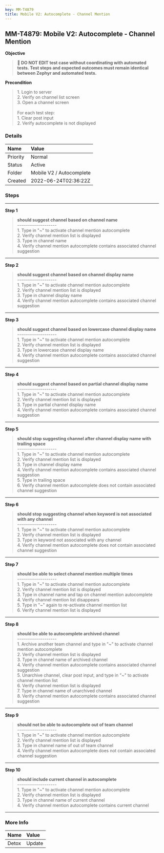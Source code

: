 ```yaml
---
key: MM-T4879
title: Mobile V2: Autocomplete - Channel Mention
---
```


## MM-T4879: Mobile V2: Autocomplete - Channel Mention

**Objective**

> <article><strong>🛑 DO NOT EDIT test case without coordinating with automated tests. Test steps and expected outcomes must remain identical between Zephyr and automated tests.</strong></article>

**Precondition**

> <article>1. Login to server<br />2. Verify on channel list screen<br />3. Open a channel screen<br /><br />For each test step:<br />1. Clear post input<br />2. Verify autocomplete is not displayed</article>

### Details

| Name     | Value                    |
| :------- | :----------------------- |
| Priority | Normal                   |
| Status   | Active                   |
| Folder   | Mobile V2 / Autocomplete |
| Created  | 2022-06-24T02:36:22Z     |

### Steps

<hr/>

**Step 1**

> <article><strong>should suggest channel based on channel name</strong><br />--------------------<br />1. Type in "~" to activate channel mention autocomplete<br />2. Verify channel mention list is displayed<br />3. Type in channel name<br />4. Verify channel mention autocomplete contains associated channel suggestion</article>

<hr/>

**Step 2**

> <article><strong>should suggest channel based on channel display name</strong><br />--------------------<br />1. Type in "~" to activate channel mention autocomplete<br />2. Verify channel mention list is displayed<br />3. Type in channel display name<br />4. Verify channel mention autocomplete contains associated channel suggestion</article>

<hr/>

**Step 3**

> <article><strong>should suggest channel based on lowercase channel display name</strong><br />--------------------<br />1. Type in "~" to activate channel mention autocomplete<br />2. Verify channel mention list is displayed<br />3. Type in lowercase channel display name<br />4. Verify channel mention autocomplete contains associated channel suggestion</article>

<hr/>

**Step 4**

> <article><strong>should suggest channel based on partial channel display name</strong><br />--------------------<br />1. Type in "~" to activate channel mention autocomplete<br />2. Verify channel mention list is displayed<br />3. Type in partial channel display name<br />4. Verify channel mention autocomplete contains associated channel suggestion</article>

<hr/>

**Step 5**

> <article><strong>should stop suggesting channel after channel display name with trailing space</strong><br />--------------------<br />1. Type in "~" to activate channel mention autocomplete<br />2. Verify channel mention list is displayed<br />3. Type in channel display name<br />4. Verify channel mention autocomplete contains associated channel suggestion<br />5. Type in trailing space<br />6. Verify channel mention autocomplete does not contain associated channel suggestion</article>

<hr/>

**Step 6**

> <article><strong>should stop suggesting channel when keyword is not associated with any channel</strong><br />--------------------<br />1. Type in "~" to activate channel mention autocomplete<br />2. Verify channel mention list is displayed<br />3. Type in keyword not associated with any channel<br />4. Verify channel mention autocomplete does not contain associated channel suggestion</article>

<hr/>

**Step 7**

> <article><strong>should be able to select channel mention multiple times</strong><br />--------------------<br />1. Type in "~" to activate channel mention autocomplete<br />2. Verify channel mention list is displayed<br />3. Type in channel name and tap on channel mention autocomplete<br />4. Verify channel mention list disappears<br />5. Type in "~" again to re-activate channel mention list<br />6. Verify channel mention list is displayed</article>

<hr/>

**Step 8**

> <article><strong>should be able to autocomplete archived channel</strong><br />--------------------<br />1. Archive another team channel and type in "~" to activate channel mention autocomplete<br />2. Verify channel mention list is displayed<br />3. Type in channel name of archived channel<br />4. Verify channel mention autocomplete contains associated channel suggestion<br />5. Unarchive channel, clear post input, and type in "~" to activate channel mention list<br />6. Verify channel mention list is displayed<br />7. Type in channel name of unarchived channel<br />8. Verify channel mention autocomplete contains associated channel suggestion</article>

<hr/>

**Step 9**

> <article><strong>should not be able to autocomplete out of team channel</strong><br />--------------------<br />1. Type in "~" to activate channel mention autocomplete<br />2. Verify channel mention list is displayed<br />3. Type in channel name of out of team channel<br />4. Verify channel mention autocomplete does not contain associated channel suggestion</article>

<hr/>

**Step 10**

> <article><strong>should include current channel in autocomplete</strong><br />--------------------<br />1. Type in "~" to activate channel mention autocomplete<br />2. Verify channel mention list is displayed<br />3. Type in channel name of current channel<br />4. Verify channel mention autocomplete contains current channel</article>

<hr/>

### More Info

| Name  | Value  |
| :---- | :----- |
| Detox | Update |
